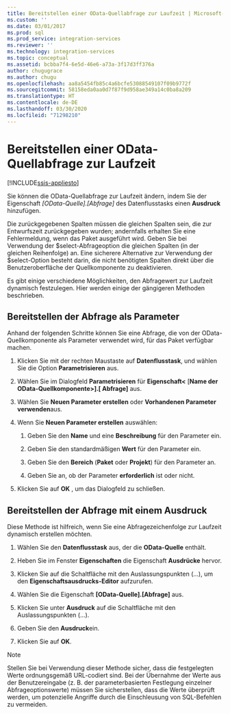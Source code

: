 ```yaml
---
title: Bereitstellen einer OData-Quellabfrage zur Laufzeit | Microsoft-Dokumentation
ms.custom: ''
ms.date: 03/01/2017
ms.prod: sql
ms.prod_service: integration-services
ms.reviewer: ''
ms.technology: integration-services
ms.topic: conceptual
ms.assetid: bcbba7f4-6e5d-46e6-a73a-3f17d3ff376a
author: chugugrace
ms.author: chugu
ms.openlocfilehash: aa8a5454fb85c4a6bcfe53088549107f09b9772f
ms.sourcegitcommit: 58158eda0aa0d7f87f9d958ae349a14c0ba8a209
ms.translationtype: HT
ms.contentlocale: de-DE
ms.lasthandoff: 03/30/2020
ms.locfileid: "71298210"
---
```

# <a name="provide-an-odata-source-query-at-runtime"></a>Bereitstellen einer OData-Quellabfrage zur Laufzeit

[!INCLUDE[ssis-appliesto](../../includes/ssis-appliesto-ssvrpluslinux-asdb-asdw-xxx.md)]


 Sie können die OData-Quellabfrage zur Laufzeit ändern, indem Sie der Eigenschaft *[OData-Quelle].[Abfrage]* des Datenflusstasks einen **Ausdruck** hinzufügen.  
  
 Die zurückgegebenen Spalten müssen die gleichen Spalten sein, die zur Entwurfszeit zurückgegeben wurden; andernfalls erhalten Sie eine Fehlermeldung, wenn das Paket ausgeführt wird. Geben Sie bei Verwendung der $select-Abfrageoption die gleichen Spalten (in der gleichen Reihenfolge) an. Eine sicherere Alternative zur Verwendung der $select-Option besteht darin, die nicht benötigten Spalten direkt über die Benutzeroberfläche der Quellkomponente zu deaktivieren.  
  
 Es gibt einige verschiedene Möglichkeiten, den Abfragewert zur Laufzeit dynamisch festzulegen. Hier werden einige der gängigeren Methoden beschrieben.  
  
## <a name="provide-the-query-as-a-parameter"></a>Bereitstellen der Abfrage als Parameter  
 Anhand der folgenden Schritte können Sie eine Abfrage, die von der OData-Quellkomponente als Parameter verwendet wird, für das Paket verfügbar machen.  
  
1.  Klicken Sie mit der rechten Maustaste auf **Datenflusstask**, und wählen Sie die Option **Parametrisieren** aus.  
  
2.  Wählen Sie im Dialogfeld **Parametrisieren** für **Eigenschaft\<** [**Name der OData-Quellkomponente>].[ Abfrage]** aus.  
  
3.  Wählen Sie **Neuen Parameter erstellen** oder **Vorhandenen Parameter verwenden**aus.  
  
4.  Wenn Sie **Neuen Parameter erstellen** auswählen:  
  
    1.  Geben Sie den **Name** und eine **Beschreibung** für den Parameter ein.  
  
    2.  Geben Sie den standardmäßigen **Wert** für den Parameter ein.  
  
    3.  Geben Sie den **Bereich** (**Paket** oder **Projekt**) für den Parameter an.  
  
    4.  Geben Sie an, ob der Parameter **erforderlich** ist oder nicht.  
  
5.  Klicken Sie auf **OK** , um das Dialogfeld zu schließen.  
  
## <a name="provide-the-query-with-an-expression"></a>Bereitstellen der Abfrage mit einem Ausdruck
 Diese Methode ist hilfreich, wenn Sie eine Abfragezeichenfolge zur Laufzeit dynamisch erstellen möchten.
  
1.  Wählen Sie den **Datenflusstask** aus, der die **OData-Quelle** enthält.  
  
2.  Heben Sie im Fenster **Eigenschaften** die Eigenschaft **Ausdrücke** hervor.  
  
3.  Klicken Sie auf die Schaltfläche mit den Auslassungspunkten (...), um den **Eigenschaftsausdrucks-Editor** aufzurufen.  
  
4.  Wählen Sie die Eigenschaft **[OData-Quelle].[Abfrage]** aus.  
  
5.  Klicken Sie unter **Ausdruck** auf die Schaltfläche mit den Auslassungspunkten (...).  
  
6.  Geben Sie den **Ausdruck**ein.  
  
7.  Klicken Sie auf **OK**.  
  
> [!NOTE]  
> Stellen Sie bei Verwendung dieser Methode sicher, dass die festgelegten Werte ordnungsgemäß URL-codiert sind. Bei der Übernahme der Werte aus der Benutzereingabe (z. B. der parameterbasierten Festlegung einzelner Abfrageoptionswerte) müssen Sie sicherstellen, dass die Werte überprüft werden, um potenzielle Angriffe durch die Einschleusung von SQL-Befehlen zu vermeiden.  
  
  
